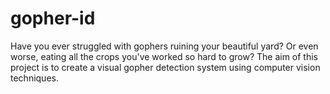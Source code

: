 # gopher-id
Have you ever struggled with gophers ruining your beautiful yard? Or even worse, eating all the crops you've worked so hard
to grow? 
The aim of this project is to create a visual gopher detection system using computer vision techniques.
